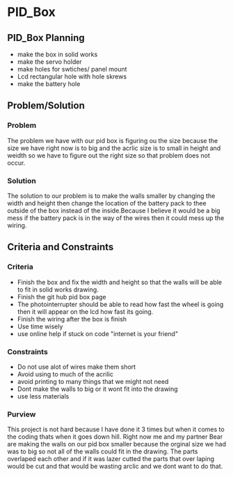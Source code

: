# PID_Box 



## PID_Box Planning
* make the box in solid works
* make the servo holder
* make holes for swtiches/ panel mount
* Lcd rectangular hole with hole skrews
* make the battery hole




## Problem/Solution


### Problem
The problem we have with our pid box is figuring ou the size because the size we have right now is to big and the acrlic size is to small in height and weidth so we have to figure out the right size so that problem does not occur.




### Solution
The solution to our problem is to make the walls smaller by changing the width and height then change the location of the battery pack to thee outside of the box instead of the inside.Because I believe it would be a big mess if the battery pack is in the way of the wires then it could mess up the wiring.



## Criteria and Constraints


### Criteria
* Finish the box and fix the width and height so that the walls will be able to fit in solid works drawing.
* Finish the git hub pid box page
* The photointerrupter should be able to read how fast the wheel is going then it will appear on the lcd how fast its going.
* Finish the wiring after the box is finish
* Use time wisely
* use online help if stuck on code "internet is your friend"






### Constraints
* Do not use alot of wires make them short
* Avoid using to much of the acrilic
* avoid printing to many things that we might not need
* Dont make the walls to big or it wont fit into the drawing
* use less materials

 
### Purview

This project is not hard because I have done it 3 times but when it comes to the coding thats when it goes down hill. Right now me and my partner Bear are making the walls on our pid box smaller because the orginal size we had was to big so not all of the walls could fit in the drawing. The parts overlaped each other and if it was lazer cutted the parts that over laping would be cut and that would be wasting arclic and we dont want to do that.
